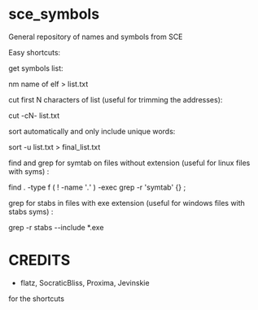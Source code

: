 # sce_symbols
General repository of names and symbols from SCE

Easy shortcuts:

get symbols list:

nm name of elf > list.txt

cut first N characters of list (useful for trimming the addresses):

cut -cN- list.txt

sort automatically and only include unique words:

sort -u list.txt > final_list.txt

find and grep for symtab on files without extension (useful for linux files with syms) :

find . -type f \( ! -name  '*.*' \) -exec grep -r 'symtab' {} \;

grep for stabs in files with exe extension (useful for windows files with stabs syms) :

grep -r stabs --include \*.exe

# CREDITS

* flatz, SocraticBliss, Proxima, Jevinskie

for the shortcuts
